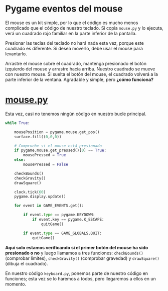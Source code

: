 # Pygame eventos del  mouse

El mouse es un kit simple, por lo que el código es mucho menos complicado que el código de nuestro teclado. Si copia `mouse.py` y lo ejecuta, verá un cuadrado rojo familiar en la parte inferior de la pantalla. 

Presionar las teclas del teclado no hará nada esta vez, porque este cuadrado es diferente. Si desea moverlo, debe usar el mouse para levantarlo.

Arrastre el mouse sobre el cuadrado, mantenga presionado el botón izquierdo del mouse y arrastre hacia arriba. Nuestro cuadrado se mueve con nuestro mouse. Si suelta el botón del mouse, el cuadrado volverá a la parte inferior de la ventana. Agradable y simple, pero **¿cómo funciona?**

# [mouse.py](https://github.com/Ezzzzzzzzzzzzzz/Taller_PyG/blob/master/PracticasPyG/Practica3/mouse.py)

Esta vez, casi no tenemos ningún código en nuestro bucle principal. 
```python 
while True:

    mousePosition = pygame.mouse.get_pos()
    surface.fill((0,0,0))

    # Compruebe si el mouse está presionado
    if pygame.mouse.get_pressed()[0] == True:
        mousePressed = True
    else:
        mousePressed = False

    checkBounds()
    checkGravity()
    drawSquare()

    clock.tick(60)
    pygame.display.update()

    for event in GAME_EVENTS.get():

        if event.type == pygame.KEYDOWN:
            if event.key == pygame.K_ESCAPE:
                quitGame()

        if event.type == GAME_GLOBALS.QUIT:
            quitGame()
```
**Aquí solo estamos verificando si el primer botón del mouse ha sido presionado o no** y luego llamamos a tres funciones: `checkBounds()` (comprobar limites), `checkGravity()` (comprobar gravedad) y `drawSquare()` (dibuja el cuadrado). 

En nuestro código `keyboard.py`, ponemos parte de nuestro código en funciones; esta vez se lo haremos a todos, pero llegaremos a ellos en un momento.
<!--stackedit_data:
eyJoaXN0b3J5IjpbMTE1ODAxMTQ5MiwyNzUxMTUyNTEsLTIyMz
k4MTgzNF19
-->
